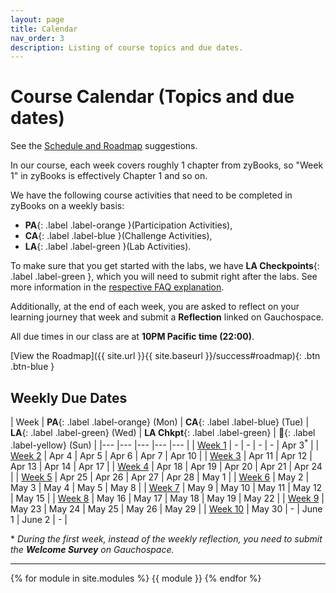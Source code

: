 ```yaml
---
layout: page
title: Calendar
nav_order: 3
description: Listing of course topics and due dates.
---
```


# Course Calendar (Topics and due dates)

See the [Schedule and Roadmap]({{site.url}}/{{site.baseurl}}/success/#time-management-and-scheduling) suggestions. 

In our course, each week covers roughly 1 chapter from zyBooks, so "Week 1" in zyBooks is effectively Chapter 1 and so on.

We have the following course activities that need to be completed in zyBooks on a weekly basis: 
* **PA**{: .label .label-orange }(Participation Activities), 
* **CA**{: .label .label-blue }(Challenge Activities), 
* **LA**{: .label .label-green }(Lab Activities).

To make sure that you get started with the labs, we have **LA Checkpoints**{: .label .label-green }, which you will need to submit right after the labs.
See more information in the [respective FAQ explanation]({{site.url}}/{{site.baseurl}}/faq#what-is-the-lab-checkpoint-score-in-gradebook).

Additionally, at the end of each week, you are asked to reflect on your learning journey that week and submit a **Reflection** linked on Gauchospace.
<!--In order to ensure that you are rewarded for participating during the synchronous times, we will be collecting your progress on the breakout room activities and participation in the in-class activities.-->

All due times in our class are at **10PM Pacific time (22:00)**.

[View the Roadmap]({{ site.url }}{{ site.baseurl }}/success#roadmap){: .btn .btn-blue }

## Weekly Due Dates

| Week | **PA**{: .label .label-orange} (Mon) | **CA**{: .label .label-blue} (Tue) | **LA**{: .label .label-green} (Wed) | **LA Chkpt**{: .label .label-green} | **📝**{: .label .label-yellow} (Sun) | 
|--- |--- |--- |--- |--- | 
| [Week 1](#week-1) | - | - | - | - | Apr 3<sup>\*</sup> |
| [Week 2](#week-2) | Apr 4 | Apr 5 | Apr 6 | Apr 7 | Apr 10 |
| [Week 3](#week-3) | Apr 11 | Apr 12 | Apr 13 | Apr 14 | Apr 17 |
| [Week 4](#week-4) | Apr 18 | Apr 19 | Apr 20 | Apr 21 | Apr 24 |
| [Week 5](#week-5) | Apr 25 | Apr 26 | Apr 27 | Apr 28 | May 1 |
| [Week 6](#week-6) | May 2 | May 3 | May 4 | May 5 | May 8 |
| [Week 7](#week-7) | May 9 | May 10 | May 11 | May 12 | May 15 |
| [Week 8](#week-8) | May 16 | May 17 | May 18 | May 19 | May 22 |
| [Week 9](#week-9) | May 23 | May 24 | May 25 | May 26 | May 29 |
| [Week 10](#week-10) | May 30 | - | June 1 | June 2 | - |

\* _During the first week, instead of the weekly reflection, you need to submit the **Welcome Survey** on Gauchospace._

 -----


<!--[Jump to the current week]({{ site.url }}{{ site.baseurl }}/calendar#week-1){: .btn .btn-blue }-->
{% for module in site.modules %}
{{ module }}
{% endfor %}
